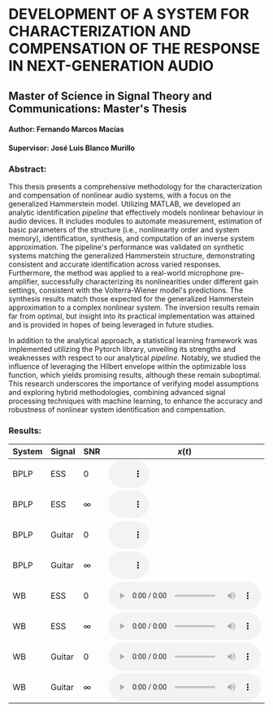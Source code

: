 # DEVELOPMENT OF A SYSTEM FOR CHARACTERIZATION AND COMPENSATION OF THE RESPONSE IN NEXT-GENERATION AUDIO

## Master of Science in Signal Theory and Communications: Master's Thesis

#### Author: Fernando Marcos Macías
#### Supervisor: José Luis Blanco Murillo

### Abstract: 

This thesis presents a comprehensive methodology for the characterization and compensation of nonlinear audio systems, with a focus on the generalized Hammerstein model. Utilizing MATLAB, we developed an analytic identification *pipeline* that effectively models nonlinear behaviour in audio devices. It includes modules to automate measurement, estimation of basic parameters of the structure (i.e., nonlinearity order and system memory), identification, synthesis, and computation of an inverse system approximation. The pipeline's performance was validated on synthetic systems matching the generalized Hammerstein structure, demonstrating consistent and accurate identification across varied responses. Furthermore, the method was applied to a real-world microphone pre-amplifier, successfully characterizing its nonlinearities under different gain settings, consistent with the Volterra-Wiener model's predictions. The synthesis results match those expected for the generalized Hammerstein approximation to a complex nonlinear system. The inversion results remain far from optimal, but insight into its practical implementation was attained and is provided in hopes of being leveraged in future studies.

In addition to the analytical approach, a statistical learning framework was implemented utilizing the Pytorch library, unveiling its strengths and weaknesses with respect to our analytical *pipeline*. Notably, we studied the influence of leveraging the Hilbert envelope within the optimizable loss function, which yields promising results, although these remain suboptimal. This research underscores the importance of verifying model assumptions and exploring hybrid methodologies, combining advanced signal processing techniques with machine learning, to enhance the accuracy and robustness of nonlinear system identification and compensation.


### Results:

| System | Signal | SNR | $x(t)$   | $y(t)$   | $\hat{y}(t)$: *pipeline*          | $\hat{y}(t)$: *learning*         |
|--------|--------|-----|----------|----------|-----------------------------------|----------------------------------|
| BPLP | ESS | 0 | <audio controls style="width: 80px;"><source src="web_audios/ESS_BPLP_0_x.wav" type="audio/wav"></audio> | <audio controls style="width: 80px;"><source src="web_audios/ESS_BPLP_0_y.wav" type="audio/wav"></audio> | <audio controls style="width: 80px;"><source src="web_audios/ESS_BPLP_0_yhat.wav" type="audio/wav"></audio> | - |
| BPLP | ESS | $\infty$ | <audio controls style="width: 80px;"><source src="web_audios/ESS_BPLP_Inf_x.wav" type="audio/wav"></audio> | <audio controls style="width: 80px;"><source src="web_audios/ESS_BPLP_Inf_y.wav" type="audio/wav"></audio> | <audio controls style="width: 80px;"><source src="web_audios/ESS_BPLP_Inf_yhat.wav" type="audio/wav"></audio> | - |
| BPLP | Guitar | 0 | <audio controls style="width: 80px;"><source src="web_audios/guit_BPLP_0_x.wav" type="audio/wav"></audio> | <audio controls style="width: 80px;"><source src="web_audios/guit_BPLP_0_y.wav" type="audio/wav"></audio> | <audio controls style="width: 80px;"><source src="web_audios/guit_BPLP_0_yhat.wav" type="audio/wav"></audio> | - |
| BPLP | Guitar | $\infty$ | <audio controls style="width: 80px;"><source src="web_audios/guit_BPLP_Inf_x.wav" type="audio/wav"></audio> | <audio controls style="width: 80px;"><source src="web_audios/guit_BPLP_Inf_y.wav" type="audio/wav"></audio> | <audio controls style="width: 80px;"><source src="web_audios/guit_BPLP_Inf_yhat.wav" type="audio/wav"></audio> | - |
| WB | ESS | 0 | <audio controls><source src="web_audios/audio5_x.wav" type="audio/wav"></audio> | <audio controls><source src="web_audios/audio5_y.wav" type="audio/wav"></audio> | <audio controls><source src="web_audios/audio5_pipeline.wav" type="audio/wav"></audio> | <audio controls><source src="web_audios/audio5_learning.wav" type="audio/wav"></audio> |
| WB | ESS | $\infty$ | <audio controls><source src="web_audios/audio6_x.wav" type="audio/wav"></audio> | <audio controls><source src="web_audios/audio6_y.wav" type="audio/wav"></audio> | <audio controls><source src="web_audios/audio6_pipeline.wav" type="audio/wav"></audio> | <audio controls><source src="web_audios/audio6_learning.wav" type="audio/wav"></audio> |
| WB | Guitar | 0 | <audio controls><source src="web_audios/audio7_x.wav" type="audio/wav"></audio> | <audio controls><source src="web_audios/audio7_y.wav" type="audio/wav"></audio> | <audio controls><source src="web_audios/audio7_pipeline.wav" type="audio/wav"></audio> | <audio controls><source src="web_audios/audio7_learning.wav" type="audio/wav"></audio> |
| WB | Guitar | $\infty$ | <audio controls><source src="web_audios/audio7_x.wav" type="audio/wav"></audio> | <audio controls><source src="web_audios/audio7_y.wav" type="audio/wav"></audio> | <audio controls><source src="web_audios/audio7_pipeline.wav" type="audio/wav"></audio> | <audio controls><source src="web_audios/audio7_learning.wav" type="audio/wav"></audio> |


